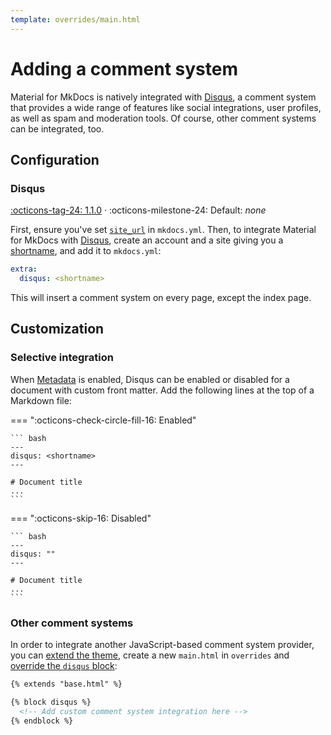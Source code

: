 ```yaml
---
template: overrides/main.html
---
```


# Adding a comment system

Material for MkDocs is natively integrated with [Disqus], a comment system that
provides a wide range of features like social integrations, user profiles, as
well as spam and moderation tools. Of course, other comment systems can be
integrated, too.

  [Disqus]: https://disqus.com/

## Configuration

### Disqus

[:octicons-tag-24: 1.1.0][Disqus support] ·
:octicons-milestone-24: Default: _none_

First, ensure you've set [`site_url`][site_url] in `mkdocs.yml`. Then, to
integrate Material for MkDocs with [Disqus], create an account and a site
giving you a [shortname], and add it to `mkdocs.yml`:

``` yaml
extra:
  disqus: <shortname>
```

This will insert a comment system on every page, except the index page.

  [Disqus support]: https://github.com/squidfunk/mkdocs-material/releases/tag/1.1.0
  [site_url]: https://www.mkdocs.org/user-guide/configuration/#site_url
  [shortname]: https://help.disqus.com/en/articles/1717111-what-s-a-shortname

## Customization

### Selective integration

When [Metadata] is enabled, Disqus can be enabled or disabled for a document
with custom front matter. Add the following lines at the top of a Markdown file:

=== ":octicons-check-circle-fill-16: Enabled"

    ``` bash
    ---
    disqus: <shortname>
    ---

    # Document title
    ...
    ```

=== ":octicons-skip-16: Disabled"

    ``` bash
    ---
    disqus: ""
    ---

    # Document title
    ...
    ```

  [Metadata]: extensions/python-markdown.md#metadata

### Other comment systems

In order to integrate another JavaScript-based comment system provider, you can
[extend the theme], create a new `main.html` in `overrides` and [override the
`disqus` block][overriding blocks]:

``` html
{% extends "base.html" %}

{% block disqus %}
  <!-- Add custom comment system integration here -->
{% endblock %}
```

  [extend the theme]: ../customization.md#extending-the-theme
  [overriding blocks]: ../customization.md#overriding-blocks
